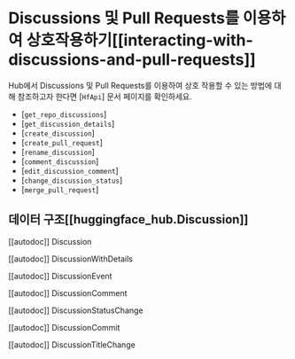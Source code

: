 <!--⚠️ Note that this file is in Markdown but contains specific syntax for our doc-builder (similar to MDX) that may not be
rendered properly in your Markdown viewer.
-->

# Discussions 및 Pull Requests를 이용하여 상호작용하기[[interacting-with-discussions-and-pull-requests]]

Hub에서 Discussions 및 Pull Requests를 이용하여 상호 작용할 수 있는 방법에 대해 참조하고자 한다면 [`HfApi`] 문서 페이지를 확인하세요.

- [`get_repo_discussions`]
- [`get_discussion_details`]
- [`create_discussion`]
- [`create_pull_request`]
- [`rename_discussion`]
- [`comment_discussion`]
- [`edit_discussion_comment`]
- [`change_discussion_status`]
- [`merge_pull_request`]

## 데이터 구조[[huggingface_hub.Discussion]]

[[autodoc]] Discussion

[[autodoc]] DiscussionWithDetails

[[autodoc]] DiscussionEvent

[[autodoc]] DiscussionComment

[[autodoc]] DiscussionStatusChange

[[autodoc]] DiscussionCommit

[[autodoc]] DiscussionTitleChange
